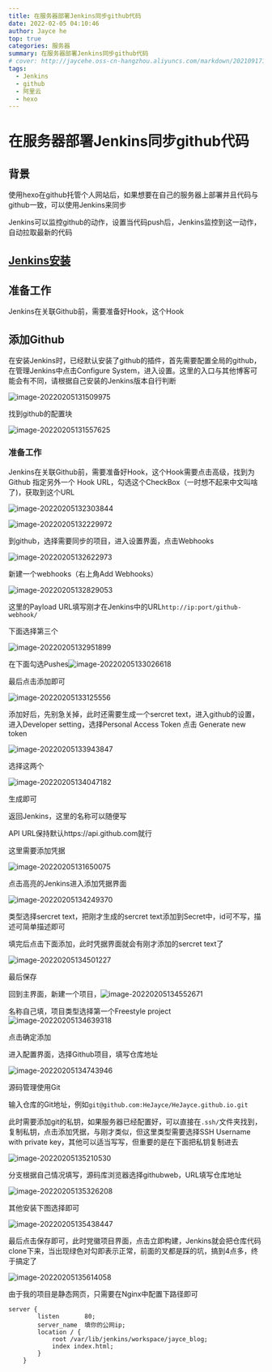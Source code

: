 ```yaml
---
title: 在服务器部署Jenkins同步github代码
date: 2022-02-05 04:10:46
author: Jayce he
top: true
categories: 服务器
summary: 在服务器部署Jenkins同步github代码
# cover: http://jaycehe.oss-cn-hangzhou.aliyuncs.com/markdown/202109171525690.png
tags:
  - Jenkins
  - github
  - 阿里云
  - hexo 
---
```


# 在服务器部署Jenkins同步github代码

## 背景

使用hexo在github托管个人网站后，如果想要在自己的服务器上部署并且代码与github一致，可以使用Jenkins来同步

Jenkins可以监控github的动作，设置当代码push后，Jenkins监控到这一动作，自动拉取最新的代码

## [Jenkins安装]()



## 准备工作

Jenkins在关联Github前，需要准备好Hook，这个Hook

## 添加Github

在安装Jenkins时，已经默认安装了github的插件，首先需要配置全局的github，在管理Jenkins中点击Configure System，进入设置。这里的入口与其他博客可能会有不同，请根据自己安装的Jenkins版本自行判断

![image-20220205131509975](https://jaycehe.oss-cn-hangzhou.aliyuncs.com/markdown/202202051315671.png)

找到github的配置块

![image-20220205131557625](https://jaycehe.oss-cn-hangzhou.aliyuncs.com/markdown/202202051315820.png)

### 准备工作

Jenkins在关联Github前，需要准备好Hook，这个Hook需要点击高级，找到为 Github 指定另外一个 Hook URL，勾选这个CheckBox（一时想不起来中文叫啥了)，获取到这个URL

![image-20220205132303844](https://jaycehe.oss-cn-hangzhou.aliyuncs.com/markdown/202202051323334.png)

![image-20220205132229972](https://jaycehe.oss-cn-hangzhou.aliyuncs.com/markdown/202202051323137.png)

到github，选择需要同步的项目，进入设置界面，点击Webhooks

![image-20220205132622973](https://jaycehe.oss-cn-hangzhou.aliyuncs.com/markdown/202202051326764.png)

新建一个webhooks（右上角Add Webhooks）

![image-20220205132829053](https://jaycehe.oss-cn-hangzhou.aliyuncs.com/markdown/202202051328277.png)

这里的Payload URL填写刚才在Jenkins中的URL`http://ip:port/github-webhook/`

下面选择第三个

![image-20220205132951899](https://jaycehe.oss-cn-hangzhou.aliyuncs.com/markdown/202202051329104.png)

在下面勾选Pushes![image-20220205133026618](https://jaycehe.oss-cn-hangzhou.aliyuncs.com/markdown/202202051330792.png)

最后点击添加即可

![image-20220205133125556](https://jaycehe.oss-cn-hangzhou.aliyuncs.com/markdown/202202051331682.png)

添加好后，先别急关掉，此时还需要生成一个sercret text，进入github的设置，进入Developer setting，选择Personal Access Token 点击 Generate new token

![image-20220205133943847](https://jaycehe.oss-cn-hangzhou.aliyuncs.com/markdown/202202051339773.png)

选择这两个

![image-20220205134047182](https://jaycehe.oss-cn-hangzhou.aliyuncs.com/markdown/202202051340362.png)

生成即可



返回Jenkins，这里的名称可以随便写

API URL保持默认https://api.github.com就行

这里需要添加凭据

![image-20220205131650075](https://jaycehe.oss-cn-hangzhou.aliyuncs.com/markdown/202202051316492.png)

点击高亮的Jenkins进入添加凭据界面

![image-20220205134249370](https://jaycehe.oss-cn-hangzhou.aliyuncs.com/markdown/202202051342576.png)

类型选择sercret text，把刚才生成的sercret text添加到Secret中，id可不写，描述可简单描述即可

填完后点击下面添加，此时凭据界面就会有刚才添加的sercret text了

![image-20220205134501227](https://jaycehe.oss-cn-hangzhou.aliyuncs.com/markdown/202202051345485.png)

最后保存



回到主界面，新建一个项目，![image-20220205134552671](https://jaycehe.oss-cn-hangzhou.aliyuncs.com/markdown/202202051345969.png)

名称自己填，项目类型选择第一个Freestyle project![image-20220205134639318](https://jaycehe.oss-cn-hangzhou.aliyuncs.com/markdown/202202051346408.png)

点击确定添加

进入配置界面，选择Github项目，填写仓库地址

![image-20220205134743946](https://jaycehe.oss-cn-hangzhou.aliyuncs.com/markdown/202202051347122.png)

源码管理使用Git

输入仓库的Git地址，例如`git@github.com:HeJayce/HeJayce.github.io.git`

此时需要添加git的私钥，如果服务器已经配置好，可以直接在`.ssh/`文件夹找到，复制私钥，点击添加凭据，与刚才类似，但这里类型需要选择SSH Username with private key，其他可以适当写写，但重要的是在下面把私钥复制进去

![image-20220205135210530](https://jaycehe.oss-cn-hangzhou.aliyuncs.com/markdown/202202051352246.png)

分支根据自己情况填写，源码库浏览器选择githubweb，URL填写仓库地址

![image-20220205135326208](https://jaycehe.oss-cn-hangzhou.aliyuncs.com/markdown/202202051403853.png)

其他安装下图选择即可

![image-20220205135438447](https://jaycehe.oss-cn-hangzhou.aliyuncs.com/markdown/202202051354450.png)

最后点击保存即可，此时党徽项目界面，点击立即构建，Jenkins就会把仓库代码clone下来，当出现绿色对勾即表示正常，前面的叉都是踩的坑，搞到4点多，终于搞定了

![image-20220205135614058](https://jaycehe.oss-cn-hangzhou.aliyuncs.com/markdown/202202051356625.png)

由于我的项目是静态网页，只需要在Nginx中配置下路径即可

```nginx
server {
        listen       80;
        server_name  填你的公网ip;
        location / {
            root /var/lib/jenkins/workspace/jayce_blog;
            index index.html;
        }
    }
```




